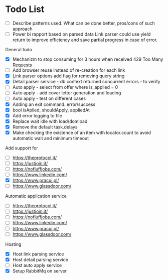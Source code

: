 # Todo List
- [ ] Describe patterns used. What can be done better, pros/cons of such approach
- [ ] Power bi rapport based on parsed data
Link parser could use yield return to improve efficiency and save partial progress in case of error. 

General todo
- [x] Mechanizm to stop consuming for 3 hours when received 429 Too Many Requests
- [ ] Add browser reuse instead of re-creation for each link
- [x] Link parser options add flag for removing query string
- [x] Detail parser service - db context returned concurrent errors - to verify
- [ ] Auto apply - select from offer where is_applied = 0
- [ ] Auto apply - add cover letter generation and loading
- [ ] Auto apply - test on different cases
- [x] Adding an exit command. error/success
- [x] bool isAplied, shouldApply, appliedAt
- [x] Add error logging to file
- [x] Replace wait idle with load/domload
- [x] Remove the default task.delays
- [x] Make checking the existence of an item with locator.count to avoid automatic wait and minimum timeout

Add support for
- [ ] https://theprotocol.it/
- [ ] https://justjoin.it/
- [ ] https://nofluffjobs.com/
- [ ] https://www.linkedin.com/
- [x] https://www.pracuj.pl/
- [ ] https://www.glassdoor.com/
      
Automatic application service
- [ ] https://theprotocol.it/
- [ ] https://justjoin.it/
- [ ] https://nofluffjobs.com/
- [ ] https://www.linkedin.com/
- [ ] https://www.pracuj.pl/
- [ ] https://www.glassdoor.com/

Hosting
- [x] Host link parsing service
- [x] Host detail parsing service
- [ ] Host auto apply service
- [x] Setup RabbitMq on server
